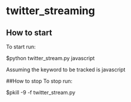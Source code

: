 # twitter_streaming

## How to start
To start run:

$python twitter_stream.py javascript

Assuming the keyword to be tracked is javascript

##How to stop
To stop run:

$pkill -9 -f twitter_stream.py

